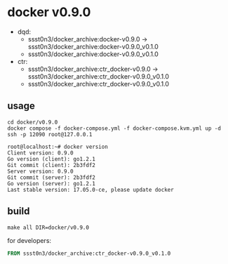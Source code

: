 # docker v0.9.0

* dqd:
    * ssst0n3/docker_archive:docker-v0.9.0 -> ssst0n3/docker_archive:docker-v0.9.0_v0.1.0
    * ssst0n3/docker_archive:docker-v0.9.0_v0.1.0
* ctr:
    * ssst0n3/docker_archive:ctr_docker-v0.9.0 -> ssst0n3/docker_archive:ctr_docker-v0.9.0_v0.1.0
    * ssst0n3/docker_archive:ctr_docker-v0.9.0_v0.1.0

## usage

```shell
cd docker/v0.9.0
docker compose -f docker-compose.yml -f docker-compose.kvm.yml up -d
ssh -p 12090 root@127.0.0.1
```

```shell
root@localhost:~# docker version
Client version: 0.9.0
Go version (client): go1.2.1
Git commit (client): 2b3fdf2
Server version: 0.9.0
Git commit (server): 2b3fdf2
Go version (server): go1.2.1
Last stable version: 17.05.0-ce, please update docker
```

## build

```shell
make all DIR=docker/v0.9.0
```

for developers:

```dockerfile
FROM ssst0n3/docker_archive:ctr_docker-v0.9.0_v0.1.0
```